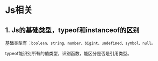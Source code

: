 # Js相关

## 1. Js的基础类型，typeof和instanceof的区别

基础类型有：`boolean、string、number、bigint、undefined、symbol、null`。

typeof能识别所有的值类型，识别函数，能区分是否是引用类型。